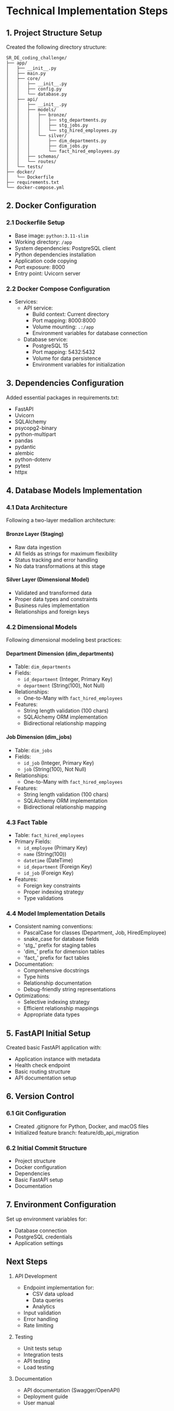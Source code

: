# Technical Implementation Steps

## 1. Project Structure Setup
Created the following directory structure:
```
SR_DE_coding_challenge/
├── app/
│   ├── __init__.py
│   ├── main.py
│   ├── core/
│   │   ├── __init__.py
│   │   ├── config.py
│   │   └── database.py
│   ├── api/
│   │   ├── __init__.py
│   │   ├── models/
│   │   │   ├── bronze/
│   │   │   │   ├── stg_departments.py
│   │   │   │   ├── stg_jobs.py
│   │   │   │   └── stg_hired_employees.py
│   │   │   └── silver/
│   │   │       ├── dim_departments.py
│   │   │       ├── dim_jobs.py
│   │   │       └── fact_hired_employees.py
│   │   ├── schemas/
│   │   └── routes/
│   └── tests/
├── docker/
│   └── Dockerfile
├── requirements.txt
└── docker-compose.yml
```

## 2. Docker Configuration

### 2.1 Dockerfile Setup
- Base image: `python:3.11-slim`
- Working directory: `/app`
- System dependencies: PostgreSQL client
- Python dependencies installation
- Application code copying
- Port exposure: 8000
- Entry point: Uvicorn server

### 2.2 Docker Compose Configuration
- Services:
  - API service:
    - Build context: Current directory
    - Port mapping: 8000:8000
    - Volume mounting: `.:/app`
    - Environment variables for database connection
  - Database service:
    - PostgreSQL 15
    - Port mapping: 5432:5432
    - Volume for data persistence
    - Environment variables for initialization

## 3. Dependencies Configuration
Added essential packages in requirements.txt:
- FastAPI
- Uvicorn
- SQLAlchemy
- psycopg2-binary
- python-multipart
- pandas
- pydantic
- alembic
- python-dotenv
- pytest
- httpx

## 4. Database Models Implementation

### 4.1 Data Architecture
Following a two-layer medallion architecture:

#### Bronze Layer (Staging)
- Raw data ingestion
- All fields as strings for maximum flexibility
- Status tracking and error handling
- No data transformations at this stage

#### Silver Layer (Dimensional Model)
- Validated and transformed data
- Proper data types and constraints
- Business rules implementation
- Relationships and foreign keys

### 4.2 Dimensional Models
Following dimensional modeling best practices:

#### Department Dimension (dim_departments)
- Table: `dim_departments`
- Fields:
  - `id_department` (Integer, Primary Key)
  - `department` (String(100), Not Null)
- Relationships:
  - One-to-Many with `fact_hired_employees`
- Features:
  - String length validation (100 chars)
  - SQLAlchemy ORM implementation
  - Bidirectional relationship mapping

#### Job Dimension (dim_jobs)
- Table: `dim_jobs`
- Fields:
  - `id_job` (Integer, Primary Key)
  - `job` (String(100), Not Null)
- Relationships:
  - One-to-Many with `fact_hired_employees`
- Features:
  - String length validation (100 chars)
  - SQLAlchemy ORM implementation
  - Bidirectional relationship mapping

### 4.3 Fact Table
- Table: `fact_hired_employees`
- Primary Fields:
  - `id_employee` (Primary Key)
  - `name` (String(100))
  - `datetime` (DateTime)
  - `id_department` (Foreign Key)
  - `id_job` (Foreign Key)
- Features:
  - Foreign key constraints
  - Proper indexing strategy
  - Type validations

### 4.4 Model Implementation Details
- Consistent naming conventions:
  - PascalCase for classes (Department, Job, HiredEmployee)
  - snake_case for database fields
  - 'stg_' prefix for staging tables
  - 'dim_' prefix for dimension tables
  - 'fact_' prefix for fact tables
- Documentation:
  - Comprehensive docstrings
  - Type hints
  - Relationship documentation
  - Debug-friendly string representations
- Optimizations:
  - Selective indexing strategy
  - Efficient relationship mappings
  - Appropriate data types

## 5. FastAPI Initial Setup
Created basic FastAPI application with:
- Application instance with metadata
- Health check endpoint
- Basic routing structure
- API documentation setup

## 6. Version Control
### 6.1 Git Configuration
- Created .gitignore for Python, Docker, and macOS files
- Initialized feature branch: feature/db_api_migration

### 6.2 Initial Commit Structure
- Project structure
- Docker configuration
- Dependencies
- Basic FastAPI setup
- Documentation

## 7. Environment Configuration
Set up environment variables for:
- Database connection
- PostgreSQL credentials
- Application settings

## Next Steps
1. API Development
   - Endpoint implementation for:
     - CSV data upload
     - Data queries
     - Analytics
   - Input validation
   - Error handling
   - Rate limiting

2. Testing
   - Unit tests setup
   - Integration tests
   - API testing
   - Load testing

3. Documentation
   - API documentation (Swagger/OpenAPI)
   - Deployment guide
   - User manual 